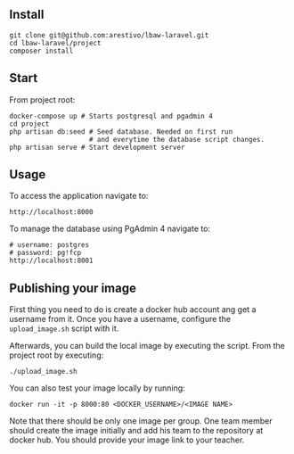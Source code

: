 ## Install

    git clone git@github.com:arestivo/lbaw-laravel.git
    cd lbaw-laravel/project
    composer install

## Start

From project root:

    docker-compose up # Starts postgresql and pgadmin 4
    cd project
    php artisan db:seed # Seed database. Needed on first run
                        # and everytime the database script changes.
    php artisan serve # Start development server

## Usage

To access the application navigate to:

    http://localhost:8000

To manage the database using PgAdmin 4 navigate to:

    # username: postgres
    # password: pg!fcp
    http://localhost:8001

## Publishing your image

First thing you need to do is create a docker hub account ang get a username from it. Once you have
a username, configure the `upload_image.sh` script with it.

Afterwards, you can build the local image by executing the script. From
the project root by executing:

    ./upload_image.sh

You can also test your image locally by running:

    docker run -it -p 8000:80 <DOCKER_USERNAME>/<IMAGE NAME>

Note that there should be only one image per group. One team member should create the image
initially and add his team to the repository at docker hub. You should provide your image link to
your teacher.
